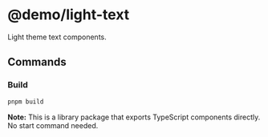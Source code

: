 # @demo/light-text

Light theme text components.

## Commands

### Build
```bash
pnpm build
```

**Note:** This is a library package that exports TypeScript components directly. No start command needed.